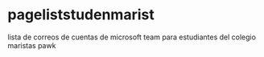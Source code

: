 # pageliststudenmarist
lista de correos de cuentas de microsoft team para estudiantes del colegio maristas pawk
